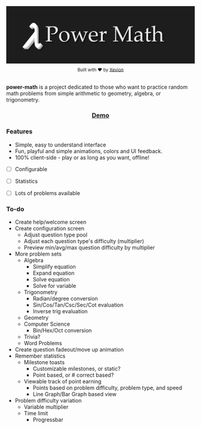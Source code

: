 <div align="center">
    <a href=""><img src=".media/banner.png" alt="Power Math"></a>
    <br>
    <sub>
        Built with ❤︎ by <a href="https://github.com/Xevion/">Xevion</a>
    </sub>
</div>

<br>

**power-math** is a project dedicated to those who want to practice random math problems from simple arithmetic to geometry, algebra, or trigonometry.

<div align="center">
    <h3>
        <a href="https://xevion.github.io/power-math/">Demo</a>
    </h3>
</div>

### Features

- Simple, easy to understand interface
- Fun, playful and simple animations, colors and UI feedback.
- 100% client-side - play or as long as you want, offline!
- [ ] Configurable
- [ ] Statistics
- [ ] Lots of problems available


### To-do

- Create help/welcome screen
- Create configuration screen
    - Adjust question type pool
    - Adjust each question type's difficulty (multiplier)
    - Preview min/avg/max question difficulty by multiplier
- More problem sets
    - Algebra
        - Simplify equation
        - Expand equation
        - Solve equation
        - Solve for variable
    - Trigonometry
        - Radian/degree conversion
        - Sin/Cos/Tan/Csc/Sec/Cot evaluation
        - Inverse trig evaluation
    - Geometry
    - Computer Science
        - Bin/Hex/Oct conversion
    - Trivia?
    - Word Problems
- Create question fadeout/move up animation
- Remember statistics
    - Milestone toasts
        - Customizable milestones, or static?
        - Point based, or # correct based?
    - Viewable track of point earning
        - Points based on problem difficulty, problem type, and speed
        - Line Graph/Bar Graph based view
- Problem difficulty variation
    - Variable multiplier
    - Time limit
        - Progressbar
